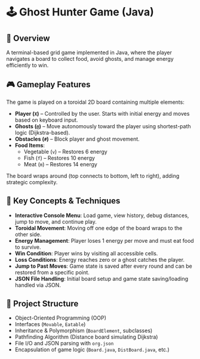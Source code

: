 # 🕹️ Ghost Hunter Game (Java)

## 📌 Overview

A terminal-based grid game implemented in Java, where the player navigates a board to collect food, avoid ghosts, and manage energy efficiently to win.


## 🎮 Gameplay Features

The game is played on a toroidal 2D board containing multiple elements:

- **Player (`X`)** – Controlled by the user. Starts with initial energy and moves based on keyboard input.
- **Ghosts (`@`)** – Move autonomously toward the player using shortest-path logic (Dijkstra-based).
- **Obstacles (`#`)** – Block player and ghost movement.
- **Food Items**:
  - Vegetable (`v`) – Restores 6 energy
  - Fish (`f`) – Restores 10 energy
  - Meat (`m`) – Restores 14 energy

The board wraps around (top connects to bottom, left to right), adding strategic complexity.

## 🧠 Key Concepts & Techniques

- **Interactive Console Menu**: Load game, view history, debug distances, jump to move, and continue play.
- **Toroidal Movement**: Moving off one edge of the board wraps to the other side.
- **Energy Management**: Player loses 1 energy per move and must eat food to survive.
- **Win Condition**: Player wins by visiting all accessible cells.
- **Loss Conditions**: Energy reaches zero or a ghost catches the player.
- **Jump to Past Moves**: Game state is saved after every round and can be restored from a specific point.
- **JSON File Handling**: Initial board setup and game state saving/loading handled via JSON.


## 📂 Project Structure

- Object-Oriented Programming (OOP)
- Interfaces (`Movable`, `Eatable`)
- Inheritance & Polymorphism (`BoardElement`, subclasses)
- Pathfinding Algorithm (Distance board simulating Dijkstra)
- File I/O and JSON parsing with `org.json`
- Encapsulation of game logic (`Board.java`, `DistBoard.java`, etc.)





